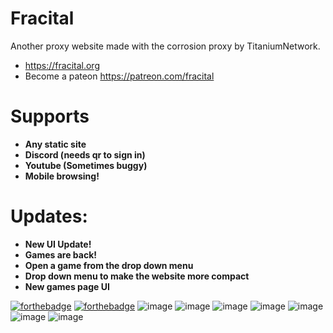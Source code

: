 # Fracital
Another proxy website made with the corrosion proxy by TitaniumNetwork.
- https://fracital.org
- Become a pateon https://patreon.com/fracital

# Supports
- **Any static site**
- **Discord (needs qr to sign in)**
- **Youtube (Sometimes buggy)**
- **Mobile browsing!**

# Updates:
- **New UI Update!**
- **Games are back!**
- **Open a game from the drop down menu**
- **Drop down menu to make the website more compact**
- **New games page UI**

[![forthebadge](https://forthebadge.com/images/badges/built-with-love.svg)](https://forthebadge.com)
[![forthebadge](https://forthebadge.com/images/badges/uses-html.svg)](https://forthebadge.com)
![image](https://i.imgur.com/Oe2IWhK.png)
![image](https://i.imgur.com/rZpmikX.png)
![image](https://user-images.githubusercontent.com/49733954/151137210-98c9fd00-cd0a-4fa5-9df0-077d396c062b.png)
![image](https://user-images.githubusercontent.com/49733954/151137650-f8abdf1b-0e4c-4821-9194-00b2716a8b6a.png)
![image](https://user-images.githubusercontent.com/49733954/151137878-2890e7e5-cf33-4d56-970b-e3704aaba0d4.png)
![image](https://user-images.githubusercontent.com/49733954/151138230-6fbff970-092e-4989-8510-5c26b342f6dd.png)
![image](https://user-images.githubusercontent.com/49733954/151140416-7e888444-ae42-4830-840c-660c639bc716.png)
